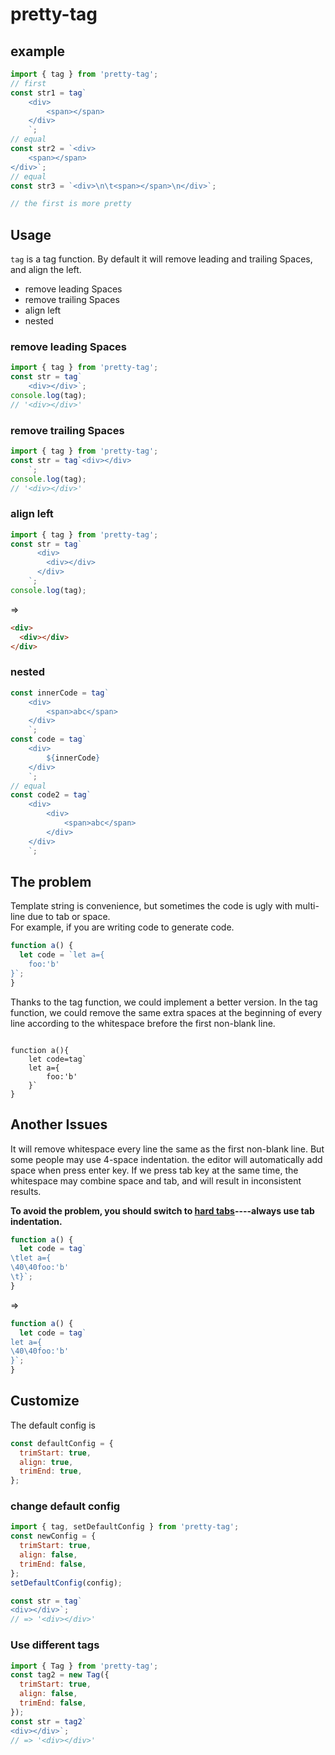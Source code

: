# pretty-tag

## example

```js
import { tag } from 'pretty-tag';
// first
const str1 = tag`
    <div>
        <span></span>
    </div>
    `;
// equal
const str2 = `<div>
    <span></span>
</div>`;
// equal
const str3 = `<div>\n\t<span></span>\n</div>`;

// the first is more pretty
```

## Usage

`tag` is a tag function. By default it will remove leading and trailing Spaces, and align the left.

- remove leading Spaces
- remove trailing Spaces
- align left
- nested

### remove leading Spaces

```js
import { tag } from 'pretty-tag';
const str = tag`
    <div></div>`;
console.log(tag);
// '<div></div>'
```

### remove trailing Spaces

```js
import { tag } from 'pretty-tag';
const str = tag`<div></div>
    `;
console.log(tag);
// '<div></div>'
```

### align left

```js
import { tag } from 'pretty-tag';
const str = tag`
      <div>
        <div></div>
      </div>
    `;
console.log(tag);
```

=>

```html
<div>
  <div></div>
</div>
```

### nested

```js
const innerCode = tag`
    <div>
        <span>abc</span>
    </div>
    `;
const code = tag`
    <div>
        ${innerCode}
    </div>
    `;
// equal
const code2 = tag`
    <div>
        <div>
            <span>abc</span>
        </div>
    </div>
    `;
```

## The problem

Template string is convenience, but sometimes the code is ugly with multi-line due to tab or space.  
For example, if you are writing code to generate code.

```js
function a() {
  let code = `let a={
    foo:'b'
}`;
}
```

Thanks to the tag function, we could implement a better version. In the tag function, we could remove the same extra spaces at the beginning of every line according to the whitespace brefore the first non-blank line.

```

function a(){
    let code=tag`
    let a={
        foo:'b'
    }`
}
```

## Another Issues

It will remove whitespace every line the same as the first non-blank line. But some people may use 4-space indentation.
the editor will automatically add space when press enter key. If we press tab key at the same time, the whitespace may combine space and tab, and will result in inconsistent results.

**To avoid the problem, you should switch to [hard tabs](https://github.com/romefrontend/rome/issues/425)----always use tab indentation.**

```js
function a() {
  let code = tag`
\tlet a={
\40\40foo:'b'
\t}`;
}
```

=>

```js
function a() {
  let code = tag`
let a={
\40\40foo:'b'
}`;
}
```

## Customize

The default config is

```js
const defaultConfig = {
  trimStart: true,
  align: true,
  trimEnd: true,
};
```

### change default config

```js
import { tag, setDefaultConfig } from 'pretty-tag';
const newConfig = {
  trimStart: true,
  align: false,
  trimEnd: false,
};
setDefaultConfig(config);

const str = tag`
<div></div>`;
// => '<div></div>'
```

### Use different tags

```js
import { Tag } from 'pretty-tag';
const tag2 = new Tag({
  trimStart: true,
  align: false,
  trimEnd: false,
});
const str = tag2`
<div></div>`;
// => '<div></div>'
```
